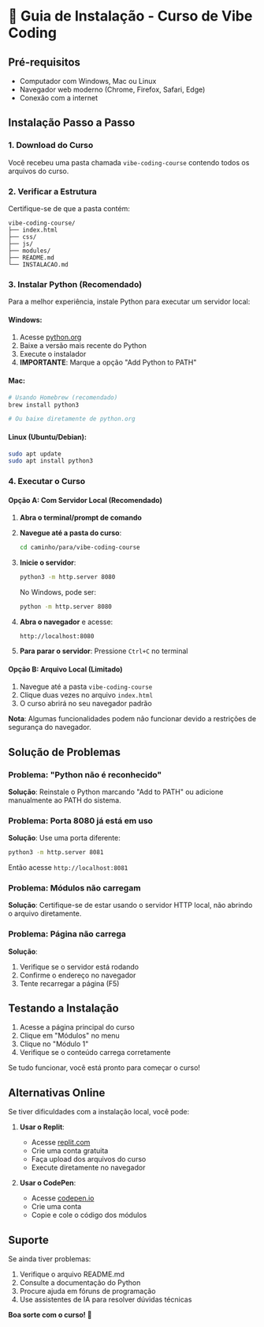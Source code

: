 # 🚀 Guia de Instalação - Curso de Vibe Coding

## Pré-requisitos

- Computador com Windows, Mac ou Linux
- Navegador web moderno (Chrome, Firefox, Safari, Edge)
- Conexão com a internet

## Instalação Passo a Passo

### 1. Download do Curso

Você recebeu uma pasta chamada `vibe-coding-course` contendo todos os arquivos do curso.

### 2. Verificar a Estrutura

Certifique-se de que a pasta contém:
```
vibe-coding-course/
├── index.html
├── css/
├── js/
├── modules/
├── README.md
└── INSTALACAO.md
```

### 3. Instalar Python (Recomendado)

Para a melhor experiência, instale Python para executar um servidor local:

#### Windows:
1. Acesse [python.org](https://python.org)
2. Baixe a versão mais recente do Python
3. Execute o instalador
4. **IMPORTANTE**: Marque a opção "Add Python to PATH"

#### Mac:
```bash
# Usando Homebrew (recomendado)
brew install python3

# Ou baixe diretamente de python.org
```

#### Linux (Ubuntu/Debian):
```bash
sudo apt update
sudo apt install python3
```

### 4. Executar o Curso

#### Opção A: Com Servidor Local (Recomendado)

1. **Abra o terminal/prompt de comando**

2. **Navegue até a pasta do curso**:
   ```bash
   cd caminho/para/vibe-coding-course
   ```

3. **Inicie o servidor**:
   ```bash
   python3 -m http.server 8080
   ```
   
   No Windows, pode ser:
   ```bash
   python -m http.server 8080
   ```

4. **Abra o navegador** e acesse:
   ```
   http://localhost:8080
   ```

5. **Para parar o servidor**: Pressione `Ctrl+C` no terminal

#### Opção B: Arquivo Local (Limitado)

1. Navegue até a pasta `vibe-coding-course`
2. Clique duas vezes no arquivo `index.html`
3. O curso abrirá no seu navegador padrão

**Nota**: Algumas funcionalidades podem não funcionar devido a restrições de segurança do navegador.

## Solução de Problemas

### Problema: "Python não é reconhecido"
**Solução**: Reinstale o Python marcando "Add to PATH" ou adicione manualmente ao PATH do sistema.

### Problema: Porta 8080 já está em uso
**Solução**: Use uma porta diferente:
```bash
python3 -m http.server 8081
```
Então acesse `http://localhost:8081`

### Problema: Módulos não carregam
**Solução**: Certifique-se de estar usando o servidor HTTP local, não abrindo o arquivo diretamente.

### Problema: Página não carrega
**Solução**: 
1. Verifique se o servidor está rodando
2. Confirme o endereço no navegador
3. Tente recarregar a página (F5)

## Testando a Instalação

1. Acesse a página principal do curso
2. Clique em "Módulos" no menu
3. Clique no "Módulo 1"
4. Verifique se o conteúdo carrega corretamente

Se tudo funcionar, você está pronto para começar o curso!

## Alternativas Online

Se tiver dificuldades com a instalação local, você pode:

1. **Usar o Replit**:
   - Acesse [replit.com](https://replit.com)
   - Crie uma conta gratuita
   - Faça upload dos arquivos do curso
   - Execute diretamente no navegador

2. **Usar o CodePen**:
   - Acesse [codepen.io](https://codepen.io)
   - Crie uma conta
   - Copie e cole o código dos módulos

## Suporte

Se ainda tiver problemas:

1. Verifique o arquivo README.md
2. Consulte a documentação do Python
3. Procure ajuda em fóruns de programação
4. Use assistentes de IA para resolver dúvidas técnicas

**Boa sorte com o curso! 🎯**

